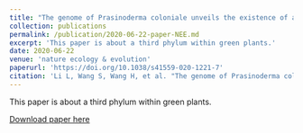 ```yaml
---
title: "The genome of Prasinoderma coloniale unveils the existence of a third phylum within green plants"
collection: publications
permalink: /publication/2020-06-22-paper-NEE.md
excerpt: 'This paper is about a third phylum within green plants.'
date: 2020-06-22
venue: 'nature ecology & evolution'
paperurl: 'https://doi.org/10.1038/s41559-020-1221-7'
citation: 'Li L, Wang S, Wang H, et al. "The genome of Prasinoderma coloniale unveils the existence of a third phylum within green plants[J]". <i>Nature ecology & evolution</i>, 2020, 4(9): 1220-1231.'
---
```

This paper is about a third phylum within green plants.

[Download paper here](http://lilinzhou.github.io/files/2020-06-22-paper-NEE.pdf)


